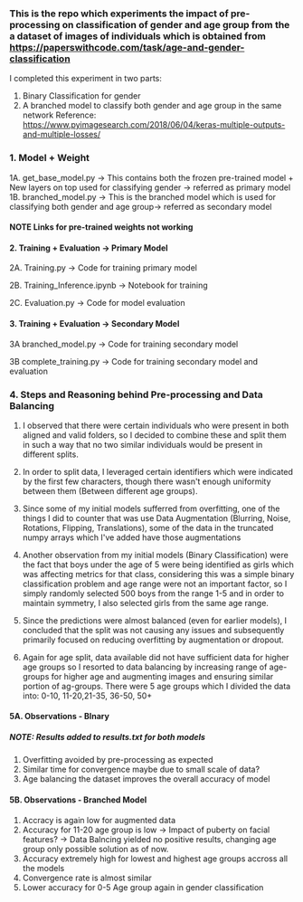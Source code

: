 ### This is the repo which experiments the impact of pre-processing on classification of gender and age group from the a dataset of images of individuals which is obtained from https://paperswithcode.com/task/age-and-gender-classification

I completed this experiment in two parts:
1. Binary Classification for gender
2. A branched model to classify both gender and age group in the same network
Reference: https://www.pyimagesearch.com/2018/06/04/keras-multiple-outputs-and-multiple-losses/



### 1. Model + Weight
1A. get_base_model.py -> This contains both the frozen pre-trained model + New layers on top used for classifying gender -> referred as primary model
1B. branched_model.py -> This is the branched model which is used for classifying both gender and age group-> referred as secondary model

#### NOTE Links for pre-trained weights not working 

#### 2. Training + Evaluation -> Primary Model
2A. Training.py -> Code for training primary model

2B. Training_Inference.ipynb -> Notebook for training

2C. Evaluation.py -> Code for model evaluation

#### 3. Training + Evaluation -> Secondary Model

3A branched_model.py -> Code for training secondary model

3B complete_training.py -> Code for training secondary model and evaluation


### 4. Steps and Reasoning behind Pre-processing and Data Balancing 

1. I observed that there were certain individuals who were present in both aligned and valid folders,
   so I decided to combine these and split them in such a way that no two similar individuals would be
   present in different splits.

2. In order to split data, I leveraged certain identifiers which were indicated by the first few characters,
   though there wasn't enough uniformity between them (Between different age groups).

3. Since some of my initial models sufferred from overfitting, one of the things I did to  counter that was use
   Data Augmentation (Blurring, Noise, Rotations, Flipping, Translations), some of the data in the truncated numpy
   arrays which I've added have those augmentations

4. Another observation from my initial models (Binary Classification) were the fact that boys under the age of 5 were being    identified as girls which was affecting metrics for that class, considering this was a simple binary classification problem and age range were not an important factor, so I simply randomly selected 500 boys from the range 1-5 and in order to maintain symmetry, I also selected girls from the same age range.

5. Since the predictions were almost balanced (even for earlier models), I concluded that the split was not causing any issues and subsequently primarily focused on reducing overfitting by augmentation or dropout.

6. Again for age split, data available did not have sufficient data for higher age groups so I resorted to data balancing by increasing range of age-groups for higher age and augmenting images and ensuring similar portion of ag-groups. There were 5 age groups which I divided the data into: 0-10, 11-20,21-35, 36-50, 50+


#### 5A. Observations - BInary

##### NOTE: Results added to results.txt for both models

1. Overfitting avoided by pre-processing as expected
2. Similar time for convergence maybe due to small scale of data?
3. Age balancing the dataset improves the overall accuracy of model


#### 5B. Observations - Branched Model

1. Accracy is again low for augmented data
2. Accuracy for 11-20 age group is low  -> Impact of puberty on facial features? -> Data Balncing yielded no positive results, changing age group only possible solution as of now.
3. Accuracy extremely high for lowest and highest age groups accross all the models
4. Convergence rate is almost similar 
5. Lower accuracy for 0-5 Age group again in gender classification


```python

```
